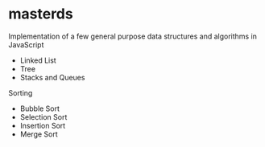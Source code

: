 # masterds
Implementation of a few general purpose data structures and algorithms in JavaScript
- Linked List
- Tree
- Stacks and Queues

Sorting
 - Bubble Sort
 - Selection Sort
 - Insertion Sort
 - Merge Sort
